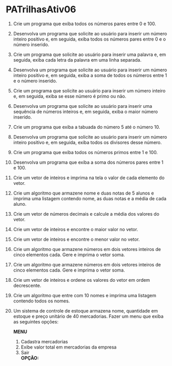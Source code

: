 # PATrilhasAtiv06

1. Crie um programa que exiba todos os números pares entre 0 e 100.  
2. Desenvolva um programa que solicite ao usuário para inserir um número inteiro positivo e, em seguida, exiba todos os números pares entre 0 e o número inserido.  
3. Crie um programa que solicite ao usuário para inserir uma palavra e, em seguida, exiba cada letra da palavra em uma linha separada.  
4. Desenvolva um programa que solicite ao usuário para inserir um número inteiro positivo e, em seguida, exiba a soma de todos os números entre 1 e o número inserido.  
5. Crie um programa que solicite ao usuário para inserir um número inteiro e, em seguida, exiba se esse número é primo ou não.  
6. Desenvolva um programa que solicite ao usuário para inserir uma sequência de números inteiros e, em seguida, exiba o maior número inserido.  
7. Crie um programa que exiba a tabuada do número 5 até o número 10.  
8. Desenvolva um programa que solicite ao usuário para inserir um número inteiro positivo e, em seguida, exiba todos os divisores desse número.  
9. Crie um programa que exiba todos os números primos entre 1 e 100.  
10. Desenvolva um programa que exiba a soma dos números pares entre 1 e 100.  
11. Crie um vetor de inteiros e imprima na tela o valor de cada elemento do vetor.  
12. Crie um algoritmo que armazene nome e duas notas de 5 alunos e imprima uma listagem contendo nome, as duas notas e a média de cada aluno.  
13. Crie um vetor de números decimais e calcule a média dos valores do vetor.  
14. Crie um vetor de inteiros e encontre o maior valor no vetor.  
15. Crie um vetor de inteiros e encontre o menor valor no vetor.  
16. Crie um algoritmo que armazene números em dois vetores inteiros de cinco elementos cada. Gere e imprima o vetor soma.  
17. Crie um algoritmo que armazene números em dois vetores inteiros de cinco elementos cada. Gere e imprima o vetor soma.  
18. Crie um vetor de inteiros e ordene os valores do vetor em ordem decrescente.  
19. Crie um algoritmo que entre com 10 nomes e imprima uma listagem contendo todos os nomes.  
20. Um sistema de controle de estoque armazena nome, quantidade em estoque e preço unitário de 40 mercadorias. Fazer um menu que exiba as seguintes opções:  

    **MENU**  
    1. Cadastra mercadorias  
    2. Exibe valor total em mercadorias da empresa  
    3. Sair  
    **OPÇÃO:**  

